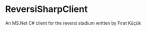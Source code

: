 ReversiSharpClient
==================

An MS.Net C# client for the reversi stadium written by Fırat Küçük
